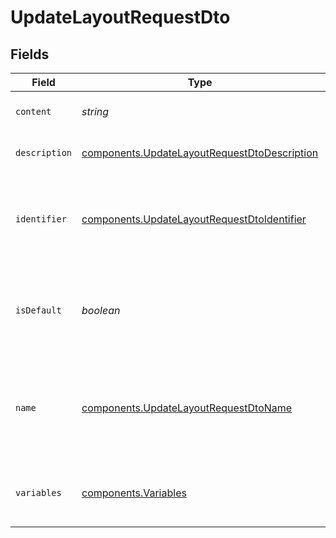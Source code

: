 # UpdateLayoutRequestDto


## Fields

| Field                                                                                                        | Type                                                                                                         | Required                                                                                                     | Description                                                                                                  |
| ------------------------------------------------------------------------------------------------------------ | ------------------------------------------------------------------------------------------------------------ | ------------------------------------------------------------------------------------------------------------ | ------------------------------------------------------------------------------------------------------------ |
| `content`                                                                                                    | *string*                                                                                                     | :heavy_minus_sign:                                                                                           | User defined content for the layout.                                                                         |
| `description`                                                                                                | [components.UpdateLayoutRequestDtoDescription](../../models/components/updatelayoutrequestdtodescription.md) | :heavy_minus_sign:                                                                                           | User defined description of the layout                                                                       |
| `identifier`                                                                                                 | [components.UpdateLayoutRequestDtoIdentifier](../../models/components/updatelayoutrequestdtoidentifier.md)   | :heavy_check_mark:                                                                                           | User defined custom key that will be a unique identifier for the Layout updated.                             |
| `isDefault`                                                                                                  | *boolean*                                                                                                    | :heavy_minus_sign:                                                                                           | Variable that defines if the layout is chosen as default when creating a layout.                             |
| `name`                                                                                                       | [components.UpdateLayoutRequestDtoName](../../models/components/updatelayoutrequestdtoname.md)               | :heavy_minus_sign:                                                                                           | User defined custom name and provided by the user that will name the Layout updated.                         |
| `variables`                                                                                                  | [components.Variables](../../models/components/variables.md)                                                 | :heavy_minus_sign:                                                                                           | User defined variables to render in the layout placeholders.                                                 |